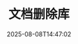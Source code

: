 ---
############################# Static ############################
layout: "family"
date:  2025-08-08T14:47:02
draft: false

product: "Redaction"
product_tag: "redaction"

lang: zh

############################# Head ############################
head_title: "文档删除解决方案。编辑或移除任何敏感数据。"
head_description: "在PDF、Word文档、Excel电子表格、PowerPoint演示文稿、图像等文件中删除、删除或隐藏文本、图像或元数据。在您的.NET、Java、Python或基于云的应用程序中使用我们的库。"

############################# Header ############################
title: "文档删除库"
description:  |
  从各种文件类型中隐藏或移除私人信息。

  编辑文本或图像以消除敏感内容。

  使用我们的高级功能管理文件元数据。

############################# Supported Platforms ###############################
supported_platforms:
  enable: true
  head_title: "选择您的平台"
  title: "平台独立性"
  description: "GroupDocs.Redaction 库支持以下操作系统和框架："
  details_link_title: "了解更多"

  items:
    # items loop
    - title: ".NET"
      description: GroupDocs.Redaction .NET 
      color: "blue"
      tag: "net"
      link: "/redaction/net/"
      features_link: "https://docs.groupdocs.com/redaction/net/system-requirements/"
      features:
          # features loop
          - rows: "2"
            content: |
                    .NET Framework 4.6.2 or higher <br> .NET Core 3.1 or higher
      
          # features loop
          - rows: "4"
            content: |
                    Windows <br> Linux <br> Mac OS <br> Microsoft Azure
      
          # features loop
          - rows: "3"
            content: |
                    Microsoft Visual Studio <br> JetBrains Rider <br> Microsoft Visual Code
      
          # features loop
          - rows: "1"
            content: |
                    30+ file formats
      

    # items loop
    - title: "Java"
      description: GroupDocs.Redaction Java
      color: "red"
      tag: "java"
      link: "/redaction/java/"
      features_link: "https://docs.groupdocs.com/redaction/java/system-requirements/"
      features:
          # features loop
          - rows: "2"
            content: |
                    Java 8 or higher <br> Kotlin
      
          # features loop
          - rows: "4"
            content: |
                    Windows <br> Linux <br> Mac OS
      
          # features loop
          - rows: "3"
            content: |
                    IntelliJ IDEA <br> Eclipse <br> NetBeans
      
          # features loop
          - rows: "1"
            content: |
                    30+ file formats

    # items loop
    - title: "Python"
      description: GroupDocs.Redaction Python
      color: "yellow"
      tag: "python-net"
      link: "/redaction/python-net/"
      features_link: "https://docs.groupdocs.com/redaction/python-net/system-requirements/"
      features:
          # features loop
          - rows: "2"
            content: |
                    Python 3.9+ and .Net 6+
      
          # features loop
          - rows: "4"
            content: |
                    Windows <br> Linux <br> Mac OS
      
          # features loop
          - rows: "3"
            content: |
                    IDLE <br> PyCharm <br> Visual Studio Code
      
          # features loop
          - rows: "1"
            content: |
                    30+ file formats

############################# Features ###############################
features:
  enable: true
  title: "GroupDocs.Redaction 一览"
  description: "在PDF、Office文档、图像和其他商业文件中管理内容的解决方案。"

  items:
    # items loop
    - icon: "text"
      title: "移除或编辑文本"
      content: "轻松查找并删除文档中的敏感文本。"

    # items loop
    - icon: "image"
      title: "处理图像"
      content: "轻松隐藏文件中的图像区域，无需额外努力。"

    # items loop
    - icon: "template"
      title: "管理元数据"
      content: "删除或替换如Word文档中的作者信息或图像中的EXIF数据等元数据。"

    # items loop
    - icon: "pdf"
      title: "高级功能"
      content: "使用正则表达式或AI集成搜索需要删除的数据。"

############################# Code samples ############################
code_samples:
  enable: true
  title: "GroupDocs.Redaction 代码示例"
  description: "GroupDocs.Redaction 删除操作的典型用例。"
  items:
    # code sample loop
    - title: "如何在PDF文档中删除文本"
      content: |
       GroupDocs.Redaction 是在文档中删除文本的最佳解决方案，只需几个步骤。
      samples:
        - language: "C#"
          color: "blue"
          content: |
            ```csharp {style=abap}   
            // 将要删除的文件路径传递给 Redactor 实例
            using (Redactor redactor  = new Redactor("source.pdf"))
            {
                // 提供删除选项
                var redaction = new ExactPhraseRedaction("Sensitive data", new ReplacementOptions("[hidden]"));

                // 删除并保存结果
                redactor.Apply(redaction);

                var outputFile = redactor.Save();
            }   
            ```
        - language: "Java"
          color: "red"
          content: |
            ```java {style=abap}   
            // 将要删除的文件路径传递给 Redactor 实例
            final Redactor redactor  = new Redactor("source.pdf");

            try 
            {
                // 提供删除选项
                ExactPhraseRedaction redaction = new ExactPhraseRedaction("Sensitive data", new ReplacementOptions("[hidden]"));

                // 删除并保存结果
                redactor.apply(redaction);
                redactor.save();
            }
            finally { redactor.close(); } 
            ```
        - language: "Python"
          color: "yellow"
          content: |
            ```python {style=abap}
            import groupdocs.redaction as gr
            import groupdocs.redaction.options as gro
            import groupdocs.redaction.redactions as grr

            def run():

                # 将要删除的文件路径传递给 Redactor 实例
                with gr.Redactor("source.pdf") as redactor:

                    # 提供删除选项
                    repl_opt = grr.ReplacementOptions("[hidden]")
                    ex_red = grr.ExactPhraseRedaction("Sensitive data", repl_opt)

                    # 删除并保存结果
                    result = redactor.apply(ex_red)
        
                    so = gro.SaveOptions()
                    so.add_suffix = True
                    so.rasterize_to_pdf = False
                    result_path = redactor.save(so)
            ```

############################# Supported Formats ###############################
formats:
  enable: true
  title: "支持30多种文件格式"
  description: "GroupDocs.Redaction 支持所有常用商业文件格式的删除操作。"

############################# Metrics ###############################
metrics:
  enable: true
  title: "GroupDocs.Redaction 成就"
  description: "发现突出我们库成功的关键指标"

  items:
    # items loop
    - number: "40+"
      title: "支持的格式"
      content: "GroupDocs.Redaction 支持超过30种广泛使用文件格式的操作。"

    # items loop
    - number: "440k"
      title: "NuGet 下载"
      content: "GroupDocs.Redaction for .NET 在NuGet上下载次数超过440,000次。"

    # items loop
    - number: "12k"
      title: "Maven 下载"
      content: "GroupDocs.Redaction 在Maven上有超过12,000次下载，提供强大的Java删除功能。"

    # items loop
    - number: "140+"
      title: "满意的客户"
      content: "全球企业和个人开发者依赖 GroupDocs 的产品构建创新解决方案。"


############################# Customers ###############################
customers:
  enable: true
  title: "我们的满意客户"
  description: "GroupDocs 的库已被全球知名和受人尊敬的品牌所信任。"

  items:
    # items loop
    - title: "BenQ Corporation"
      logo: "benq"
      
    # items loop
    - title: "Nasdaq Stock Market"
      logo: "nasdaq"
      
    # items loop
    - title: "AT&T Inc."
      logo: "att"
      
    # items loop
    - title: "Customer logo AstraZeneca"
      logo: "astrazeneca"
      
    # items loop
    - title: "Central Bank of Argentina"
      logo: "argentinacentralbank"
      
    # items loop
    - title: "Roche Holding AG"
      logo: "roche"
      
    # items loop
    - title: "Capita"
      logo: "capita"
      
    # items loop
    - title: "Axa S.A."
      logo: "axa"
      
    # items loop
    - title: "Instructure Inc."
      logo: "instructure"
      
    # items loop
    - title: "Wipro"
      logo: "wipro"


############################# Actions ###############################
actions:
  enable: true
  title: "准备好开始了吗？"
  description: "在您的平台上免费试用 GroupDocs.Redaction 的功能。"

  items:
    # items loop
    - title: ".NET"
      color: "blue"
      link: "/redaction/net/"

    # items loop
    - title: "Java"
      color: "red"
      link: "/redaction/java/"

    # items loop
    - title: "Node.js"
      color: "yellow"
      link: "/redaction/python-net/"   

############################# FAQ ###############################
faq:
  enable: true
  title: "常见问题"
  description: "对最常见问题的回答。"

  items:
    # items loop
    - question: "GroupDocs.Redaction 库是否需要任何第三方软件来处理文档？"
      answer: "GroupDocs.Redaction 不需要任何外部软件，如Adobe Acrobat、Microsoft Office等。"

    # items loop
    - question: "我可以在购买之前尝试 GroupDocs.Redaction 库吗？"
      answer: "是的，您可以在不购买许可证的情况下尝试 GroupDocs.Redaction。它以试用模式工作，添加试用标记并将输出限制在前3页。要测试无限制，请请求一个为期30天的临时许可证。有关更多信息，[请查看](https://purchase.groupdocs.com/temporary-license/)。"

    # items loop
    - question: "有哪些许可选项？"
      answer: "我们根据您的开发和分发需求提供多种许可类型。这些包括基于开发者、基于站点和按使用计费的许可证。了解更多信息 [这里](https://purchase.groupdocs.com/pricing/redaction/net/)。"

############################# Cloud Links ###############################
cloud_links:
  enable: true
  title: "GroupDocs.Redaction 低代码 API"
  description: "通过我们的基于云的REST API将文档删除集成到任何应用程序中。"
  
  items:
    # items loop
    - title: "GroupDocs.Redaction Cloud for cURL"
      content: "使用我们的RESTful云API的cURL命令在广泛支持的文件格式中删除文档。"
      icon: "groupdocs_redaction-for-curl"
      link: "https://products.groupdocs.cloud/redaction/curl"

    # items loop
    - title: "GroupDocs.Redaction Cloud for .NET"
      content: "提取图像、文本和元数据，或使用Microsoft .NET应用程序中的模板删除文档。"
      icon: "groupdocs_redaction-for-net"
      link: "https://products.groupdocs.cloud/redaction/net"

    # items loop
    - title: "GroupDocs.Redaction Cloud for Java"
      content: "Java SDK用于在您的Java应用程序中删除文档和提取数据。"
      icon: "groupdocs_redaction-for-java"
      link: "https://products.groupdocs.cloud/redaction/java"

############################# App links ###############################
app_links:
  enable: true
  title: "GroupDocs.Redaction 无代码应用"
  description: "一个基于Web的应用程序，使您能够直接在浏览器中删除30多种流行文件格式。"

  items:
    # items loop
    - title: "GroupDocs.Redaction Total"
      content: "免费的在线工具，删除Word、Excel、PowerPoint、PDF和30多种其他类型的文件。"
      icon: "groupdocs_redaction-app"
      link: "https://products.groupdocs.app/redaction/total"

    # items loop
    - title: "GroupDocs.Redaction DOCX"
      content: "在浏览器中删除Word文档并提取图像、文本或元数据。"
      icon: "groupdocs_words-app"
      link: "https://products.groupdocs.app/redaction/docx"

    # items loop
    - title: "GroupDocs.Redaction PDF"
      content: "免费的PDF删除工具，在任何设备或平台上工作，没有限制。"
      icon: "groupdocs_pdf-app"
      link: "https://products.groupdocs.app/redaction/pdf"


      


---